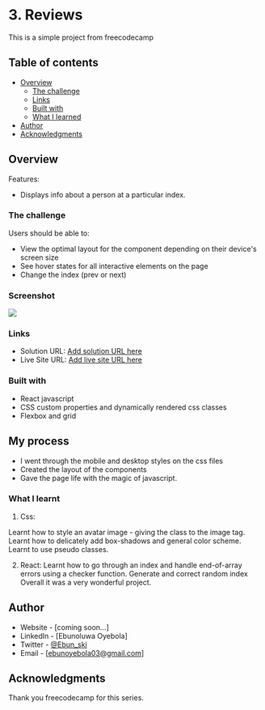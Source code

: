 # 3. Reviews

This is a simple project from freecodecamp

## Table of contents

- [Overview](#overview)
  - [The challenge](#the-challenge)
  - [Links](#links)
  - [Built with](#built-with)
  - [What I learned](#what-i-learned)
- [Author](#author)
- [Acknowledgments](#acknowledgments)

## Overview

Features:

- Displays info about a person at a particular index.

### The challenge

Users should be able to:

- View the optimal layout for the component depending on their device's screen size
- See hover states for all interactive elements on the page
- Change the index (prev or next)

### Screenshot

![](./screenshot.jpg)

### Links

- Solution URL: [Add solution URL here](https://your-solution-url.com)
- Live Site URL: [Add live site URL here](https://your-live-site-url.com)

### Built with

- React javascript
- CSS custom properties and dynamically rendered css classes
- Flexbox and grid

## My process

- I went through the mobile and desktop styles on the css files
- Created the layout of the components
- Gave the page life with the magic of javascript.

### What I learnt

1. Css:

Learnt how to style an avatar image - giving the class to the image tag.
Learnt how to delicately add box-shadows and general color scheme.
Learnt to use pseudo classes.

2. React:
   Learnt how to go through an index and handle end-of-array errors using a checker function.
   Generate and correct random index
   Overall it was a very wonderful project.

## Author

- Website - [coming soon...]
- LinkedIn - [Ebunoluwa Oyebola]
- Twitter - [@Ebun_ski](https://www.twitter.com/Ebun_ski)
- Email - [ebunoyebola03@gmail.com]

## Acknowledgments

Thank you freecodecamp for this series.
